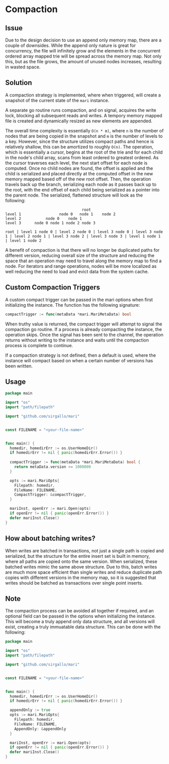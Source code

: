 # Compaction


## Issue

Due to the design decision to use an append only memory map, there are a couple of downsides. While the append only nature is great for concurrency, the file will infinitely grow and the elements in the concurrent ordered array mapped trie will be spread across the memory map. Not only this, but as the file grows, the amount of unused nodes increases, resulting in wasted space.


## Solution

A compaction strategy is implemented, where when triggered, will create a snapshot of the current state of the `mari` instance. 

A separate go routine runs compaction, and on signal, acquires the write lock, blocking all subsequent reads and writes. A tempory memory mapped file is created and dynamically resized as new elements are appended.

The overall time complexity is essentially `O(n * m)`, where `n` is the number of nodes that are being copied in the snapshot and `m` is the number of levels to a key. However, since the structure utilizes compact paths and hence is relatively shallow, this can be amortized to roughly `O(n)`. The operation, which is essentially a cursor, begins at the root of the trie and for each child in the node's child array, scans from least ordered to greatest ordered. As the cursor traverses each level, the next start offset for each node is computed. Once no child nodes are found, the offset is applied and the child is serialized and placed directly at the computed offset in the new memory mapped based off of the new root offset. Then, the operation travels back up the branch, serializing each node as it passes back up to the root, with the end offset of each child being serialized as a pointer into the parent node. The serialized, flattened structure will look as the following:
```
                                  root
level 1                 node 0   node 1    node 2
level 2           node 0    node 1
level 3      node 0 node 1 node 2 node 3

root | level 1 node 0 | level 2 node 0 | level 3 node 0 | level 3 node 1 | level 2 node 1 | level 3 node 2 | level 3 node 3 | level 1 node 1 | level 1 node 2
```

A benefit of compaction is that there will no longer be duplicated paths for different version, reducing overall size of the structure and reducing the space that an operation may need to travel along the memory map to find a node. For iterators and range operations, nodes will be more localized as well reducing the need to load and evict data from the system cache.


## Custom Compaction Triggers

A custom compact trigger can be passed in the mari options when first initializing the instance. The function has the following signature:
```go
compactTrigger := func(metaData *mari.MariMetaData) bool
```

When truthy value is returned, the compact trigger will attempt to signal the compaction go routine. If a process is already compacting the instance, the operation skips. Once the signal has been sent to the channel, the operation returns without writing to the instance and waits until the compaction process is complete to continue.

If a compaction strategy is not defined, then a default is used, where the instance will compact based on when a certain number of versions has been written.


## Usage

```go
package main

import "os"
import "path/filepath"

import "github.com/sirgallo/mari"


const FILENAME = "<your-file-name>"


func main() {
  homedir, homedirErr := os.UserHomeDir()
  if homedirErr != nil { panic(homedirErr.Error()) }
  
  compactTrigger := func(metaData *mari.MariMetaData) bool {
    return metaData.version >= 1000000
  }

  opts := mari.MariOpts{ 
    Filepath: homedir,
    FileName: FILENAME,
    CompactTrigger: &compactTrigger,
  }

  mariInst, openErr := mari.Open(opts)
  if openErr != nil { panic(openErr.Error()) }
  defer mariInst.Close()
}
```


## How about batching writes?

When writes are batched in transactions, not just a single path is copied and serialized, but the structure for the entire insert set is built in memory, where all paths are copied onto the same version. When serialized, these batched writes mimic the same above structure. Due to this, batch writes are much more space efficient than single writes and reduce duplicate path copies with different versions in the memory map, so it is suggested that writes should be batched as transactions over single point inserts.


## Note 

The compaction process can be avoided all together if required, and an optional field can be passed in the options when initializing the instance. This will become a truly append only data structure, and all versions will exist, creating a truly immuatable data structure. This can be done with the following:
```go
package main

import "os"
import "path/filepath"

import "github.com/sirgallo/mari"


const FILENAME = "<your-file-name>"


func main() {
  homedir, homedirErr := os.UserHomeDir()
  if homedirErr != nil { panic(homedirErr.Error()) }

  appendOnly := true
  opts := mari.MariOpts{ 
    Filepath: homedir,
    FileName: FILENAME,
    AppendOnly: &appendOnly
  }

  mariInst, openErr := mari.Open(opts)
  if openErr != nil { panic(openErr.Error()) }
  defer mariInst.Close()
}
```